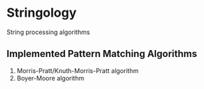 # Stringology
String processing algorithms

## Implemented Pattern Matching Algorithms
1. Morris-Pratt/Knuth-Morris-Pratt algorithm
2. Boyer-Moore algorithm